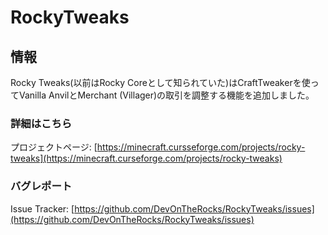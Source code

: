 # RockyTweaks

## 情報

Rocky Tweaks(以前はRocky Coreとして知られていた)はCraftTweakerを使ってVanilla AnvilとMerchant (Villager)の取引を調整する機能を追加しました。

### 詳細はこちら

プロジェクトページ: [https://minecraft.cursseforge.com/projects/rocky-tweaks](https://minecraft.curseforge.com/projects/rocky-tweaks)

### バグレポート

Issue Tracker: [https://github.com/DevOnTheRocks/RockyTweaks/issues](https://github.com/DevOnTheRocks/RockyTweaks/issues)
